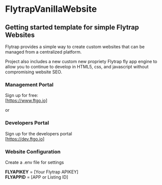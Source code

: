 # FlytrapVanillaWebsite
## Getting started template for simple Flytrap Websites

Flytrap provides a simple way to create custom websites that can be managed from 
a centralized platform.  
 
Project also includes a new custom new propriety Flytrap fly app engine to allow you to continue to develop in HTML5, css, and javascript without compromising website SEO.

### Management Portal  
Sign up for free:  
[https://www.ftgo.io]

or  
  
### Developers Portal  
Sign up for the developers portal  
[https://dev.ftgo.io]  

### Website Configuration
Create a .env file for settings  

**FLYAPIKEY** = [Your Flytrap APIKEY]  
**FLYAPPID** = [APP or Listing ID]  
